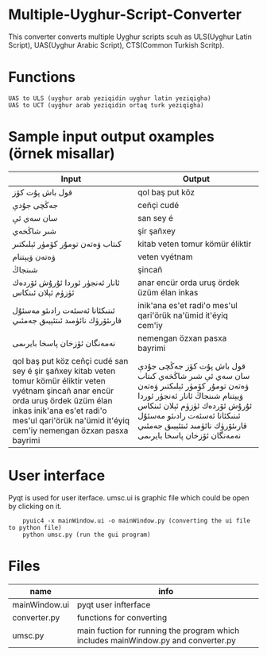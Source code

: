 # Multiple-Uyghur-Script-Converter
This converter converts multiple Uyghur scripts scuh as ULS(Uyghur Latin Script), UAS(Uyghur Arabic Script), CTS(Common Turkish Scritp).   

# Functions
	UAS to ULS (uyghur arab yeziqidin uyghur latin yeziqigha)
	UAS to UCT (uyghur arab yeziqidin ortaq turk yeziqigha)

# Sample input output oxamples (örnek misallar)

Input	| 	Output
-------- | -------- 
قول باش پۇت كۆز | qol baş put köz
جەڭچى جۇدې		|	ceñçi cudé
سان سەي ئې | san sey é
شىر شاڭخەي | şir şañxey
كىتاب ۋەتەن تومۇر  كۆمۈر ئېلىكتىر | kitab veten tomur  kömür éliktir
ۋەتەن ۋيېتنام | veten vyétnam
شىنجاڭ | şincañ
ئانار ئەنجۈر ئوردا ئۇرۇش  ئۆردەك ئۈزۈم ئېلان ئىنكاس | anar encür orda uruş  ördek üzüm élan inkas
ئىنىكئانا ئەسئەت رادىئو مەسئۇل قارىئۆرۈك نائۈمىد  ئىتئېيىق جەمئىي | inik'ana es'et radi'o mes'ul qari'örük na'ümid  it'éyiq cem'iy
نەمەنگان ئۆزخان پاسخا بايرىمى |  nemengan özxan pasxa bayrimi
qol baş put köz ceñçi cudé san sey é şir şañxey kitab veten tomur  kömür éliktir veten vyétnam şincañ anar encür orda uruş  ördek üzüm élan inkas inik'ana es'et radi'o mes'ul qari'örük na'ümid  it'éyiq cem'iy nemengan özxan pasxa bayrimi | قول باش پۇت كۆز جەڭچى جۇدې سان سەي ئې شىر شاڭخەي كىتاب ۋەتەن تومۇر  كۆمۈر ئېلىكتىر ۋەتەن ۋيېتنام شىنجاڭ ئانار ئەنجۈر ئوردا ئۇرۇش  ئۆردەك ئۈزۈم ئېلان ئىنكاس ئىنىكئانا ئەسئەت رادىئو مەسئۇل قارىئۆرۈك نائۈمىد  ئىتئېيىق جەمئىي نەمەنگان ئۆزخان پاسخا بايرىمى

# User interface

Pyqt is used for user iterface. umsc.ui is graphic file which could be open by clicking on it.
	
        pyuic4 -x mainWindow.ui -o mainWindow.py (converting the ui file to python file)
        python umsc.py (run the gui program)

# Files
name | info
-----|----
mainWindow.ui | pyqt user infterface
converter.py | functions for converting
umsc.py | main fuction for running the program which includes mainWindow.py and converter.py 
